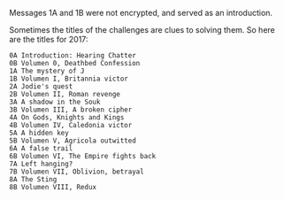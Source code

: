 Messages 1A and 1B were not encrypted, and served as an introduction.

Sometimes the titles of the challenges are clues to solving them.
So here are the titles for 2017:

    0A Introduction: Hearing Chatter
    0B Volumen 0, Deathbed Confession
    1A The mystery of J
    1B Volumen I, Britannia victor
    2A Jodie's quest
    2B Volumen II, Roman revenge
    3A A shadow in the Souk
    3B Volumen III, A broken cipher
    4A On Gods, Knights and Kings
    4B Volumen IV, Caledonia victor
    5A A hidden key
    5B Volumen V, Agricola outwitted
    6A A false trail
    6B Volumen VI, The Empire fights back
    7A Left hanging?
    7B Volumen VII, Oblivion, betrayal
    8A The Sting
    8B Volumen VIII, Redux
